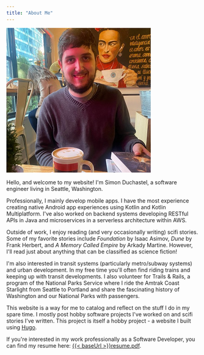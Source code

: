 ```yaml
---
title: "About Me"
---
```


![Simon Duchastel](simon-duchastel.jpg#center "Profile Picture of Simon")

Hello, and welcome to my website! I'm Simon Duchastel, a software engineer living in Seattle, Washington.

Professionally, I mainly develop mobile apps. I have the most experience creating native Android app experiences using Kotlin and Kotlin Multiplatform. I've also worked on backend systems developing RESTful APIs in Java and microservices in a serverless architecture within AWS.

Outside of work, I enjoy reading (and very occasionally writing) scifi stories. Some of my favorite stories include _Foundation_ by Isaac Asimov, _Dune_ by Frank Herbert, and _A Memory Called Empire_ by Arkady Martine. However, I'll read just about anything that can be classified as science fiction!

I'm also interested in transit systems (particularly metro/subway systems) and urban development. In my free time you'll often find riding trains and keeping up with transit developments. I also volunteer for Trails & Rails, a program of the National Parks Service where I ride the Amtrak Coast Starlight from Seattle to Portland and share the fascinating history of Washington and our National Parks with passengers.

This website is a way for me to catalog and reflect on the stuff I do in my spare time. I mostly post hobby software projects I've worked on and scifi stories I've written. This project is itself a hobby project - a website I built using [Hugo](https://gohugo.io).

If you're interested in my work professionally as a Software Developer, you can find my resume here: [{{< baseUrl >}}resume.pdf](../resume.pdf).